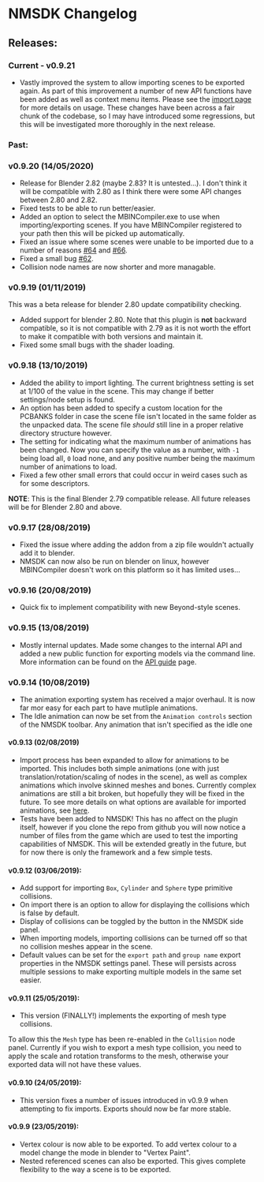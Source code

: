 # NMSDK Changelog

## Releases:

### Current - v0.9.21

 - Vastly improved the system to allow importing scenes to be exported again. As part of this improvement a number of new API functions have been added as well as context menu items. Please see the [import page](importing/importing.md) for more details on usage. These changes have been across a fair chunk of the codebase, so I may have introduced some regressions, but this will be investigated more thoroughly in the next release.

### Past:

### v0.9.20 (14/05/2020)

 - Release for Blender 2.82 (maybe 2.83? It is untested...). I don't think it will be compatible with 2.80 as I think there were some API changes between 2.80 and 2.82.
 - Fixed tests to be able to run better/easier.
 - Added an option to select the MBINCompiler.exe to use when importing/exporting scenes. If you have MBINCompiler registered to your path then this will be picked up automatically.
 - Fixed an issue where some scenes were unable to be imported due to a number of reasons [#64](https://github.com/monkeyman192/NMSDK/issues/64) and [#66](https://github.com/monkeyman192/NMSDK/issues/66).
 - Fixed a small bug [#62](https://github.com/monkeyman192/NMSDK/issues/62).
 - Collision node names are now shorter and more managable.

### v0.9.19 (01/11/2019)

This was a beta release for blender 2.80 update compatibility checking.
 - Added support for blender 2.80. Note that this plugin is **not** backward compatible, so it is not compatible with 2.79 as it is not worth the effort to make it compatible with both versions and maintain it.
 - Fixed some small bugs with the shader loading.

### v0.9.18  (13/10/2019)

 - Added the ability to import lighting. The current brightness setting is set at 1/100 of the value in the scene. This may change if better settings/node setup is found.
 - An option has been added to specify a custom location for the PCBANKS folder in case the scene file isn't located in the same folder as the unpacked data. The scene file *should* still line in a proper relative directory structure however.
 - The setting for indicating what the maximum number of animations has been changed. Now you can specify the value as a number, with `-1` being load all, `0` load none, and any positive number being the maximum number of animations to load.
 - Fixed a few other small errors that could occur in weird cases such as for some descriptors.

**NOTE**: This is the final Blender 2.79 compatible release. All future releases will be for Blender 2.80 and above.

### v0.9.17 (28/08/2019)

 - Fixed the issue where adding the addon from a zip file wouldn't actually add it to blender.
 - NMSDK can now also be run on blender on linux, however MBINCompiler doesn't work on this platform so it has limited uses...

### v0.9.16 (20/08/2019)

 - Quick fix to implement compatibility with new Beyond-style scenes.

### v0.9.15 (13/08/2019)

 - Mostly internal updates. Made some changes to the internal API and added a new public function for exporting models via the command line. More information can be found on the [API guide](api.md) page.

### v0.9.14 (10/08/2019)

 - The animation exporting system has received a major overhaul. It is now far mor easy for each part to have mutliple animations.
 - The Idle animation can now be set from the `Animation controls` section of the NMSDK toolbar. Any animation that isn't specified as the idle one 

#### v0.9.13 (02/08/2019)

 - Import process has been expanded to allow for animations to be imported. This includes both simple animations (one with just translation/rotation/scaling of nodes in the scene), as well as complex animations which involve skinned meshes and bones. Currently complex animations are still a bit broken, but hopefully they will be fixed in the future.
 To see more details on what options are available for imported animations, see [here](importing/importing.md#import_settings).
 - Tests have been added to NMSDK! This has no affect on the plugin itself, however if you clone the repo from github you will now notice a number of files from the game which are used to test the importing capabilities of NMSDK. This will be extended greatly in the future, but for now there is only the framework and a few simple tests.

#### v0.9.12 (03/06/2019):

- Add support for importing `Box`, `Cylinder` and `Sphere` type primitive collisions.
- On import there is an option to allow for displaying the collisions which is false by default.
- Display of collisions can be toggled by the button in the NMSDK side panel.
- When importing models, importing collisions can be turned off so that no collision meshes appear in the scene.
- Default values can be set for the `export path` and `group name` export properties in the NMSDK settings panel. These will persists across multiple sessions to make exporting multiple models in the same set easier.

#### v0.9.11 (25/05/2019):

- This version (FINALLY!) implements the exporting of mesh type collisions.

To allow this the `Mesh` type has been re-enabled in the `Collision` node panel.
Currently if you wish to export a mesh type collision, you need to apply the scale and rotation transforms to the mesh, otherwise your exported data will not have these values.

#### v0.9.10 (24/05/2019):

- This version fixes a number of issues introduced in v0.9.9 when attempting to fix imports. Exports should now be far more stable.

#### v0.9.9 (23/05/2019):

- Vertex colour is now able to be exported. To add vertex colour to a model change the mode in blender to "Vertex Paint".
- Nested referenced scenes can also be exported. This gives complete flexibility to the way a scene is to be exported.

